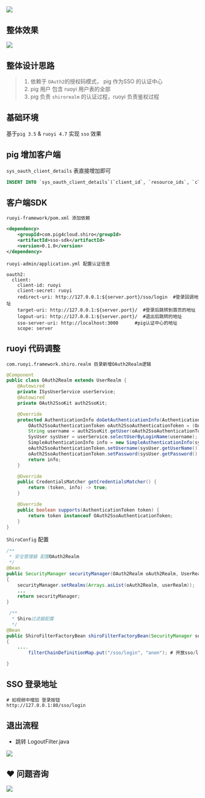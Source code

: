 ## ![](https://cdn.nlark.com/yuque/0/2023/png/283679/1689226025463-1790ba61-4503-4e4b-b397-5bba04fd77fb.png)
## 整体效果
![](https://cdn.nlark.com/yuque/0/2020/png/283679/1599315026359-ea4af661-f598-4202-a60f-41bd4bb6324a.png)



## 整体设计思路


> 1. 依赖于 `OAuth2`的授权码模式， pig 作为SSO 的认证中心
> 2. pig 用户 包含 ruoyi 用户表的全部
> 3. pig 负责 `shirorealm` 的认证过程，ruoyi 负责鉴权过程
>



## 基础环境


基于`pig 3.5` & `ruoyi 4.7` 实现 `sso` 效果



## pig 增加客户端


`sys_oauth_client_details` 表直接增加即可



```sql
INSERT INTO `sys_oauth_client_details`(`client_id`, `resource_ids`, `client_secret`, `scope`, `authorized_grant_types`, `web_server_redirect_uri`, `authorities`, `access_token_validity`, `refresh_token_validity`, `additional_information`, `autoapprove`) VALUES ('ruoyi', NULL, 'ruoyi', 'server', 'refresh_token,authorization_code', 'http://127.0.0.1:80/sso/login', NULL, 43200, 2592001, NULL, 'true');
```



## 客户端SDK


`ruoyi-framework/pom.xml 添加依赖`



```xml
<dependency>
    <groupId>com.pig4cloud.shiro</groupId>
    <artifactId>sso-sdk</artifactId>
    <version>0.1.0</version>
</dependency>
```



`ruoyi-admin/application.yml 配置认证信息`



```shell
oauth2:
  client:
    client-id: ruoyi
    client-secret: ruoyi
    redirect-uri: http://127.0.0.1:${server.port}/sso/login  #登录回调地址
    target-uri: http://127.0.0.1:${server.port}/  #登录后跳转到首页的地址
    logout-uri: http://127.0.0.1:${server.port}/  #退出后跳转的地址
    sso-server-uri: http://localhost:3000      #pig认证中心的地址
    scope: server
```



## ruoyi 代码调整


`com.ruoyi.framework.shiro.realm 目录新增OAuth2Realm逻辑`



```java
@Component
public class OAuth2Realm extends UserRealm {
    @Autowired
    private ISysUserService userService;
    @Autowired
    private OAuth2SsoKit auth2SsoKit;

    @Override
    protected AuthenticationInfo doGetAuthenticationInfo(AuthenticationToken token) throws AuthenticationException {
        OAuth2SsoAuthenticationToken oAuth2SsoAuthenticationToken = (OAuth2SsoAuthenticationToken) token;
        String username = auth2SsoKit.getUser(oAuth2SsoAuthenticationToken.getCode());
        SysUser sysUser = userService.selectUserByLoginName(username);
        SimpleAuthenticationInfo info = new SimpleAuthenticationInfo(sysUser, sysUser.getPassword(), ByteSource.Util.bytes(sysUser.getSalt()), getName());
        oAuth2SsoAuthenticationToken.setUsername(sysUser.getUserName());
        oAuth2SsoAuthenticationToken.setPassword(sysUser.getPassword().toCharArray());
        return info;
    }

    @Override
    public CredentialsMatcher getCredentialsMatcher() {
        return (token, info) -> true;
    }

    @Override
    public boolean supports(AuthenticationToken token) {
        return token instanceof OAuth2SsoAuthenticationToken;
    }
}
```



`ShiroConfig` 配置



```java
/**
 * 安全管理器 配置OAuth2Realm
 */
@Bean
public SecurityManager securityManager(OAuth2Realm oAuth2Realm, UserRealm userRealm)
{
    securityManager.setRealms(Arrays.asList(oAuth2Realm, userRealm));
    ...
    return securityManager;
}
```



```java
 /**
  * Shiro过滤器配置
  */
@Bean
public ShiroFilterFactoryBean shiroFilterFactoryBean(SecurityManager securityManager)
{
    ....
        filterChainDefinitionMap.put("/sso/login", "anon"); # 开放sso/login endpoint

}
```



## SSO 登录地址


```shell
# 如视频中增加 登录按钮
http://127.0.0.1:80/sso/login
```





## 退出流程


+ 跳转 LogoutFilter.java 

![](https://cdn.nlark.com/yuque/0/2020/png/283679/1601965363647-457dca27-c865-426a-b4ae-793101b1c763.png)



## ❤  问题咨询
![](https://cdn.nlark.com/yuque/0/2022/gif/283679/1662563973685-c22e9831-db66-42b5-973f-886d25d1e0e7.gif)

